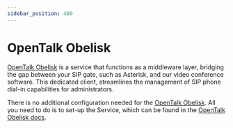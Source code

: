 ```yaml
---
sidebar_position: 400
---
```


# OpenTalk Obelisk

[OpenTalk Obelisk](https://gitlab.opencode.de/opentalk/obelisk) is a service
that functions as a middleware layer, bridging the gap between your SIP gate,
such as Asterisk, and our video conference software. This dedicated client,
streamlines the management of SIP phone dial-in capabilities for administrators.

There is no additional configuration needed for the [OpenTalk Obelisk](https://gitlab.opencode.de/opentalk/obelisk). All you need to do is to set-up the Service, which can be found in the [OpenTalk Obelisk docs](https://gitlab.opencode.de/opentalk/obelisk).
